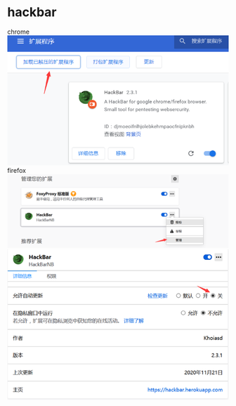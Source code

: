 # hackbar
chrome
![image](https://github.com/request101/hackbar/blob/master/images/Image3.png)
firefox
![image](https://github.com/request101/hackbar/blob/master/images/Image1.png)
![image](https://github.com/request101/hackbar/blob/master/images/Image2.png)
